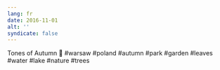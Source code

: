 ```yaml
---
lang: fr
date: 2016-11-01
alt: ''
syndicate: false
---
```


Tones of Autumn 🍂 #warsaw #poland #autumn #park #garden #leaves #water #lake #nature #trees
